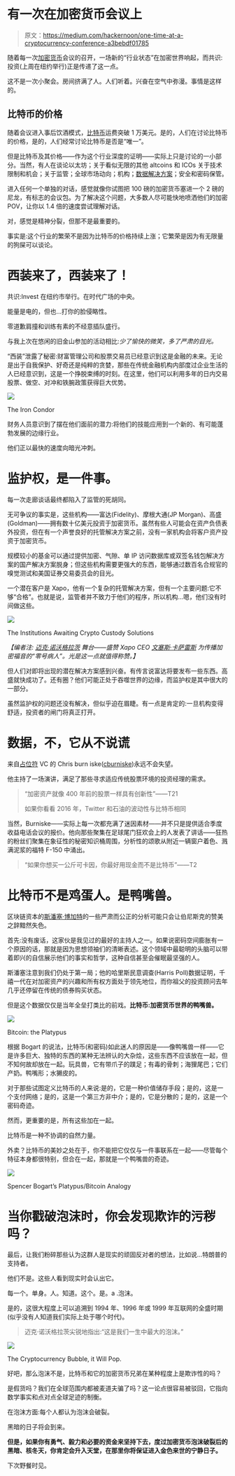 # 有一次在加密货币会议上

> 原文：<https://medium.com/hackernoon/one-time-at-a-cryptocurrency-conference-a3bebdf01785>

随着每一次[加密货币](https://hackernoon.com/tagged/cryptocurrency)会议的召开，一场新的“行业状态”在加密世界响起，而共识:投资(上周在纽约举行)正是传递了这一点。

这不是一次小聚会。房间挤满了人。人们听着。兴奋在空气中弥漫。事情是这样的。

## 比特币的价格

随着会议进入事后饮酒模式，[比特币](https://hackernoon.com/tagged/bitcoin)运费突破 1 万美元。是的，人们在讨论比特币的价格，是的，人们经常讨论比特币是否是“唯一”。

但是比特币及其价格——作为这个行业深度的证明——实际上只是讨论的一小部分。当然，有人在谈论以太坊；关于看似无限的其他 altcoins 和 ICOs 关于技术限制和机会；关于监管；全球市场动向；机构；[数据解决方案](http://www.flipsidecrypto.com)；安全和密码保管。

进入任何一个单独的对话，感觉就像你试图把 100 磅的加密货币塞进一个 2 磅的尼龙，有标志的会议包。为了解决这个问题，大多数人尽可能快地喷洒他们的加密 POV，让你以 1.4 倍的速度尝试理解对话。

对，感觉是精神分裂，但那不是最重要的。

事实是:这个行业的繁荣不是因为比特币的价格持续上涨；它繁荣是因为有无限量的狗屎可以谈论。

# 西装来了，西装来了！

共识:Invest 在纽约市举行。在时代广场的中央。

能量是电的，但也…打你的脸侵略性。

零道歉肩撞和训练有素的不经意插队盛行。

与我上次在悠闲的旧金山参加的活动相比:*少了愉快的微笑，多了严肃的目光。*

“西装”泄露了秘密:财富管理公司和股票交易员已经意识到这是金融的未来。无论是出于自我保护、好奇还是纯粹的贪婪，那些在传统金融机构内部度过企业生活的人已经意识到，这是一个挣脱束缚的时刻。在这里，他们可以利用多年的日内交易股票、做空、对冲和铁腕政策获得巨大优势。

![](img/48c12d682d4a76e1a230a563ab5850b0.png)

The Iron Condor

财务人员意识到了摆在他们面前的潜力:将他们的技能应用到一个新的、有可能蓬勃发展的边缘行业。

他们正以最快的速度向暗光冲刺。

# 监护权，是一件事。

每一次走廊谈话最终都陷入了监管的死胡同。

无可争议的事实是，这些机构——富达(Fidelity)、摩根大通(JP Morgan)、高盛(Goldman)——拥有数十亿美元投资于加密货币。虽然有些人可能会在资产负债表外投资，但在有一个声誉良好的托管解决方案之前，没有一家机构会将客户资产投资于加密货币。

规模较小的基金可以通过提供加密、气隙、单 IP 访问数据库或双签名钱包解决方案的国产解决方案脱身；但这些机构需要更强大的东西，能够通过数百名合规官的嗅觉测试和美国证券交易委员会的目光。

一个潜在客户是 Xapo，他有一个复杂的托管解决方案，但有一个主要问题:它不够“合格”。也就是说，监管者并不致力于他们的程序，所以机构…嗯，他们没有时间做这些。

![](img/db99a23738fc759293104891d90be2b4.png)

The Institutions Awaiting Crypto Custody Solutions

*【编者注:* [*迈克·诺沃格拉茨*](/stayawhile-presents-faces-of-crypto/whos-who-in-crypto-2017-10706ca65d79) *舞台——盛赞 Xapo CEO* [*文塞斯·卡萨雷斯*](https://medium.com/u/7096ccd0251b?source=post_page-----a3bebdf01785--------------------------------) *为传播加密福音的“零号病人”。光是这一点就值得称赞。】*

但人们对即将出现的潜在解决方案感到兴奋。有传言说富达将要发布一些东西。高盛就快成功了。还有圈？他们可能正处于吞噬世界的边缘，而监护权是其中很大的一部分。

虽然监护权的问题还没有解决，但似乎迫在眉睫。有一点是肯定的:一旦机构变得舒适，投资者的闸门将真正打开。

# 数据，不，它从不说谎

来自[占位符](https://medium.com/u/2fc03186b285?source=post_page-----a3bebdf01785--------------------------------) VC 的 Chris burn iske([cburniske](https://medium.com/u/2a8f9285c9aa?source=post_page-----a3bebdf01785--------------------------------))永远不会失望。

他主持了一场演讲，满足了那些寻求适应传统股票环境的投资经理的需求。

> “加密资产就像 400 年前的股票一样具有创新性”——T21
> 
> 如果你看看 2016 年，Twitter 和石油的波动性与比特币相同

当然，Burniske——实际上每一次都充满了迷因素材——并不只是提供适合季度收益电话会议的报价。他向那些聚集在足球尾门狂欢会上的人发表了讲话——狂热的粉丝们聚集在象征性的秘密知识桶周围，分析性的颂歌从附近一辆窗户着色、溅满泥浆的福特 F-150 中涌出。

> “如果你想买一公斤可卡因，你最好用现金而不是比特币”——T2

# 比特币不是鸡蛋人。是鸭嘴兽。

区块链资本的[斯潘塞·博加特](https://medium.com/u/8bb2bf06d30a?source=post_page-----a3bebdf01785--------------------------------)的一些严肃而公正的分析可能只会让伯尼斯克的赞美之辞黯然失色。

首先:没有废话，这家伙是我见过的最好的主持人之一。如果说密码空间膨胀有一个原因的话，那就是因为思想领袖们的清晰表述。这个领域中最聪明的头脑可以带着即兴的自信展示他们的事实和哲学，这种自信甚至会催眠最坚强的人。

斯潘塞注意到我们仍处于第一局；他的哈里斯民意调查(Harris Poll)数据证明，千禧一代在对加密资产的兴趣和所有权方面处于领先地位，而你祖父的投资顾问去年几乎还停留在传统的债券购买状态。

但是这个数据仅仅是当年全垒打类比的前戏。**比特币:加密货币世界的鸭嘴兽。**

![](img/7a4eafcb96799bfb5a7c77503f1f1469.png)

Bitcoin: the Platypus

根据 Bogart 的说法，比特币(和密码)如此迷人的原因是——像鸭嘴兽一样——它是许多巨大、独特的东西的某种无法辨认的大杂烩，这些东西不应该放在一起，但不知何故却放在一起。玩具兽，它有带爪子的蹼足；有毒的骨刺；海狸尾巴；它们产奶。鸭嘴形；水獭皮的。

对于那些试图定义比特币的人来说:是的，它是一种价值储存手段；是的，这是一个支付网络；是的，这是一个第三方非中介；是的，它是分散的；是的，这是一个密码奇迹。

然而，更重要的是，所有这些加在一起。

比特币是一种不协调的自然力量。

外卖？比特币的美妙之处在于，你不能把它仅仅与一件事联系在一起——尽管每个特征本身都很特别，但合在一起，那就是一个鸭嘴兽的奇迹。

![](img/df550a47ea158cd68fb25f77e9178920.png)

Spencer Bogart’s Platypus/Bitcoin Analogy

# 当你戳破泡沫时，你会发现欺诈的污秽吗？

最后，让我们粉碎那些认为这群人是现实的顽固反对者的想法，比如说…特朗普的支持者。

他们不是。这些人看到现实时会认出它。

每一个。单身。人。知道。这个。是。a .泡沫。

是的，这很大程度上可以追溯到 1994 年、1996 年或 1999 年互联网的全盛时期(似乎没有人知道我们实际上处于哪个时代)。

> 迈克·诺沃格拉茨尖锐地指出:“这是我们一生中最大的泡沫。”

![](img/2c6dcb71a5b2b15f93a7ed2f116681cb.png)

The Cryptocurrency Bubble, it Will Pop.

好吧，那么泡沫不是，比特币和它的加密货币兄弟在某种程度上是欺诈性的吗？

是假货吗？我们在全球范围内都被麦道夫骗了吗？这一论点很容易被驳回，它指向数学事实和点对点全球足迹的制衡。

在泡沫方面:每个人都认为泡沫会破裂。

黑暗的日子将会到来。

**但是，如果你有勇气、毅力和必要的资金来坚持下去，度过加密货币泡沫破裂后的黑暗、核冬天，你肯定会升入天堂，在那里你将保证进入金色来世的宁静日子。**

下次野餐时见。